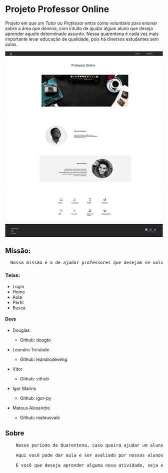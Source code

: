 <h1>Projeto Professor Online</h1>

<p>Projeto em que um <em>Tutor ou Professor</em> 
entra como voluntário para ensinar sobre a área que 
domina, com intuito de ajudar algum aluno que deseja aprender aquele determinado assunto. Nessa quarentena é cada vez mais importante levar educação de qualidade, pois há diversos estudantes sem aulas.</p>

<img src="./app/public/pag1.png"/>
<img src="./app/public/pag2.png"/>
<img src="./app/public/pag3.png"/>

<h2><strong>Missão:</strong></h2>

<pre>
  Nossa missão é a de ajudar professores que desejam se voluntariar e dar aulas para ajudar alunos que estão há procura daquele determinado assunto. 
</pre>

<h3>Telas:</h3>

* Login
* Home
* Aula
* Perfil
* Busca

<h4>Devs</h4>

- Douglas 
  - Github: dougto
  
- Leandro Trindade 
  - Github: leandrodeveng

- Vitor 
  - Github: vithub

- Igor Marins 
  - Github: igor-py

- Mateus Alexandre 
  - Github: mateusvale

<h2>Sobre</h2>

<pre>
    Nesse período de Quarentena, caso queira ajudar um aluno a aprender um determinado assunto que você domina, não hesite em se cadastrar em nossa plataforma.

    Aqui você pode dar aula e ser avaliado por nossos alunos, num sistema de metrificação elaborado para que aulas que se destacam sejam mais visíveis pelos usuários da nossa plataforma

    E você que deseja aprender alguma nova atividade, seja ela, <em>dança, desenvolvimento web, etc.</em> Se cadastre e tenha acesso à aulas dos nossos professores voluntários.
</pre>